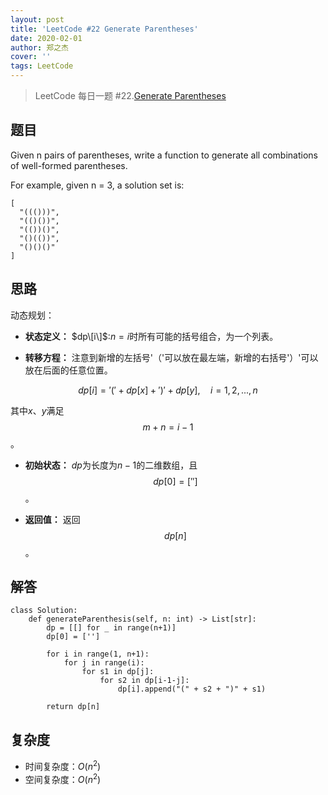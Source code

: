 ```yaml
---
layout: post
title: 'LeetCode #22 Generate Parentheses'
date: 2020-02-01
author: 郑之杰
cover: ''
tags: LeetCode
---
```


> LeetCode 每日一题 #22.[Generate Parentheses](https://leetcode-cn.com/problems/generate-parentheses/)

## 题目
Given n pairs of parentheses, write a function to generate all combinations of well-formed parentheses.

For example, given n = 3, a solution set is:

```
[
  "((()))",
  "(()())",
  "(())()",
  "()(())",
  "()()()"
]
```

## 思路
动态规划：

- **状态定义：**
$dp\[i\]$:$n=i$时所有可能的括号组合，为一个列表。

- **转移方程：**
注意到新增的左括号'（'可以放在最左端，新增的右括号'）'可以放在后面的任意位置。

$$ dp[i] = '(' + dp[x] + ')' + dp[y], \quad i = 1,2,...,n $$

其中$x$、$y$满足$$m+n=i-1$$。

- **初始状态：**
$dp$为长度为$n-1$的二维数组，且$$dp[0] = ['']$$。

- **返回值：**
返回$$dp[n]$$。

## 解答
```
class Solution:
    def generateParenthesis(self, n: int) -> List[str]:
        dp = [[] for _ in range(n+1)]
        dp[0] = ['']

        for i in range(1, n+1):
            for j in range(i):
                for s1 in dp[j]:
                    for s2 in dp[i-1-j]:
                        dp[i].append("(" + s2 + ")" + s1)

        return dp[n]
```

## 复杂度
- 时间复杂度：$O(n^2)$
- 空间复杂度：$O(n^2)$